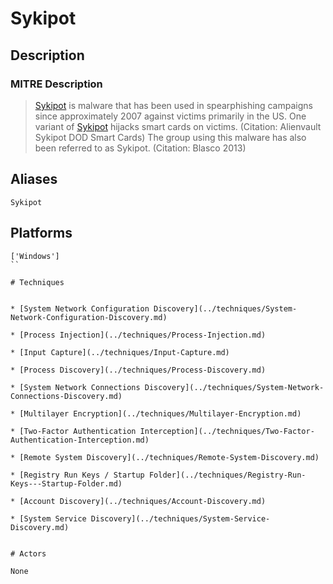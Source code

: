 
# Sykipot

## Description

### MITRE Description

> [Sykipot](https://attack.mitre.org/software/S0018) is malware that has been used in spearphishing campaigns since approximately 2007 against victims primarily in the US. One variant of [Sykipot](https://attack.mitre.org/software/S0018) hijacks smart cards on victims. (Citation: Alienvault Sykipot DOD Smart Cards) The group using this malware has also been referred to as Sykipot. (Citation: Blasco 2013)

## Aliases

```
Sykipot
```

## Platforms

```
['Windows']
``

# Techniques


* [System Network Configuration Discovery](../techniques/System-Network-Configuration-Discovery.md)

* [Process Injection](../techniques/Process-Injection.md)
    
* [Input Capture](../techniques/Input-Capture.md)
    
* [Process Discovery](../techniques/Process-Discovery.md)
    
* [System Network Connections Discovery](../techniques/System-Network-Connections-Discovery.md)
    
* [Multilayer Encryption](../techniques/Multilayer-Encryption.md)
    
* [Two-Factor Authentication Interception](../techniques/Two-Factor-Authentication-Interception.md)
    
* [Remote System Discovery](../techniques/Remote-System-Discovery.md)
    
* [Registry Run Keys / Startup Folder](../techniques/Registry-Run-Keys---Startup-Folder.md)
    
* [Account Discovery](../techniques/Account-Discovery.md)
    
* [System Service Discovery](../techniques/System-Service-Discovery.md)
    

# Actors

None
